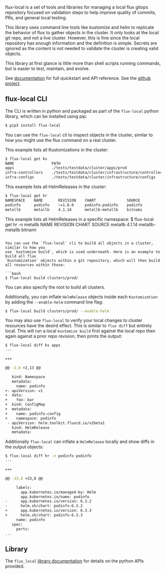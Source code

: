flux-local is a set of tools and libraries for managing a local flux gitops repository focused on validation steps to help improve quality of commits, PRs, and general local testing.

This library uses command line tools like kustomize and helm to replicate the behavior of
flux to gather objects in the cluster. It only looks at the local git repo, and not a live
cluster. However, this is fine since the local repository has enough information and the
definition is simple. Secrets are ignored as the content is not needed to validate the
cluster is creating valid objects.

This library at first glance is little more than shell scripts running commands, but is easier
to test, maintain, and evolve.

See [documentation](https://allenporter.github.io/flux-local/) for full quickstart and API reference.
See the [github project](https://github.com/allenporter/flux-local).

## flux-local CLI

The CLI is written in python and packaged as part of the `flux-local` python library, which can be installed using pip:

```bash
$ pip3 install flux-local
```

You can use the `flux-local` cli to inspect objects in the cluster, similar to how you might
use the flux command on a real cluster.

This example lists all Kustomizations in the cluster:
```bash
$ flux-local get ks
NAME                 PATH
apps                 ./tests/testdata/cluster/apps/prod
infra-controllers    ./tests/testdata/cluster/infrastructure/controllers
infra-configs        ./tests/testdata/cluster/infrastructure/configs
```

This example lists all HelmReleases in the cluster:
```bash
$ flux-local get hr
NAMESPACE    NAME       REVISION    CHART              SOURCE
podinfo      podinfo    >=1.0.0     podinfo-podinfo    podinfo
metallb      metallb    4.1.14      metallb-metallb    bitnami
```

This example lists all HelmReleases in a specific namespace:
$ flux-local get hr  -n metallb
NAME       REVISION    CHART              SOURCE
metallb    4.1.14      metallb-metallb    bitnami
```

You can use the `flux-local` cli to build all objects in a cluster, similar to how you
use `kustomize build`, which is used underneath. Here is an example to build all flux
`Kustomization` objects within a git repository, which will then build all resources within those:

```bash
$ flux-local build clusters/prod/
```

You can also specify the root to build all clusters.

Additionally, you can inflate `HelmRelease` objects inside each `Kustomization` by adding
the `--enable-helm` command line flag:

```bash
$ flux-local build clusters/prod/ --enable-helm
```

You may also use `flux-local` to verify your local changes to cluster resources have the desird
effect. This is similar to `flux diff` but entirely local. This will run a local `kustomize build`
first against the local repo then again against a prior repo revision, then prints the output:
```bash
$ flux-local diff ks apps
---

+++

@@ -2,6 +2,13 @@

   kind: Namespace
   metadata:
     name: podinfo
+- apiVersion: v1
+  data:
+    foo: bar
+  kind: ConfigMap
+  metadata:
+    name: podinfo-config
+    namespace: podinfo
 - apiVersion: helm.toolkit.fluxcd.io/v2beta1
   kind: HelmRelease
   metadata:

```

Additionally `flux-local` can inflate a `HelmRelease` locally and show diffs in the output
objects:

```bash
$ flux-local diff hr -n podinfo podinfo
---

+++

@@ -33,8 +33,8 @@

     labels:
       app.kubernetes.io/managed-by: Helm
       app.kubernetes.io/name: podinfo
-      app.kubernetes.io/version: 6.3.2
-      helm.sh/chart: podinfo-6.3.2
+      app.kubernetes.io/version: 6.3.3
+      helm.sh/chart: podinfo-6.3.3
     name: podinfo
   spec:
     ports:
...
```

## Library

The `flux_local` [library documentation](https://allenporter.github.io/flux-local/) for details
on the python APIs provided.
